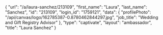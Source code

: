 {
    "url": "\/a\/laura-sanchez\/213109",
    "first_name": "Laura",
    "last_name": "Sanchez",
    "id": "213109",
    "login_id": "1759121",
    "data": {
        "profilePhoto": "\/api\/canvas\/logo\/162785387-0.8780462844297.jpg",
        "job_title": "Wedding and Gift Registry Advisor"
    },
    "type": "captivate",
    "layout": "ambassador",
    "title": "Laura Sanchez"
}